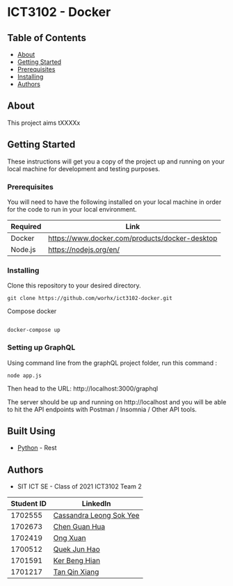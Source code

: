 # ICT3102 - Docker

## Table of Contents

- [About](#about)
- [Getting Started](#getting_started)
- [Prerequisites](#prerequisities)
- [Installing](#installing)
- [Authors](#authors)

## About <a name = "about"></a>

This project aims tXXXXx

## Getting Started <a name = "getting_started"></a>

These instructions will get you a copy of the project up and running on your local machine for development and testing purposes.

### Prerequisites <a name = "prerequisities"></a>

You will need to have the following installed on your local machine in order for the code to run in your local environment.

| Required | Link                                              |
| -------- | ------------------------------------------------- |
| Docker   | https://www.docker.com/products/docker-desktop    |
| Node.js  | https://nodejs.org/en/                           |


### Installing <a name = "installing"></a>

Clone this repository to your desired directory.
```
git clone https://github.com/worhx/ict3102-docker.git
```
Compose docker
```

docker-compose up

```

### Setting up GraphQL <a name = "Running GraphQL server"></a>

Using command line from the graphQL project folder, run this command : 
```
node app.js
```
Then head to the URL: http://localhost:3000/graphql

The server should be up and running on http://localhost and you will be able to hit the API endpoints with Postman / Insomnia / Other API tools.


## Built Using <a name = "built_using"></a>

- [Python](https://www.python.org/) - Rest


## Authors <a name = "authors"></a>

- SIT ICT SE - Class of 2021 ICT3102 Team 2


| Student ID |         LinkedIn                                              |
| -------- | ------------------------------------------------- |
| 1702555| [Cassandra Leong Sok Yee](https://www.linkedin.com/in/cassandra-leong-738317bb)  |
| 1702673 | [Chen Guan Hua](https://www.linkedin.com/in/guanhua-chen-04a420174/) |
| 1702419 | [Ong Xuan](https://www.linkedin.com/in/xuan-ong-50752910a/) | 
| 1700512 | [Quek Jun Hao](https://www.linkedin.com/in/jun-hao-quek-5455a0175/) | 
| 1701591 | [Ker Beng Hian](https://www.linkedin.com/in/benghianker/) |
| 1701217 | [Tan Qin Xiang](https://www.linkedin.com/in/qin-xiang-tan-19570a113/)  |

